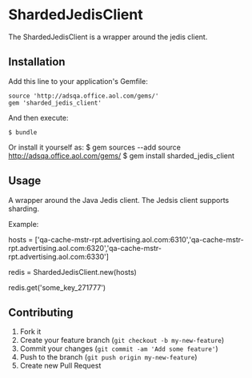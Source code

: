# ShardedJedisClient

The ShardedJedisClient is a wrapper around the jedis client.  

## Installation

Add this line to your application's Gemfile:

    source 'http://adsqa.office.aol.com/gems/'
    gem 'sharded_jedis_client'

And then execute:

    $ bundle

Or install it yourself as:
    $ gem sources --add source http://adsqa.office.aol.com/gems/
    $ gem install sharded_jedis_client

## Usage

A wrapper around the Java Jedis client.  The Jedsis client supports sharding.

Example:


  hosts = ['qa-cache-mstr-rpt.advertising.aol.com:6310','qa-cache-mstr-rpt.advertising.aol.com:6320','qa-cache-mstr-rpt.advertising.aol.com:6330']

  redis =  ShardedJedisClient.new(hosts)

  redis.get('some_key_271777')

## Contributing

1. Fork it
2. Create your feature branch (`git checkout -b my-new-feature`)
3. Commit your changes (`git commit -am 'Add some feature'`)
4. Push to the branch (`git push origin my-new-feature`)
5. Create new Pull Request
